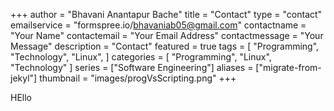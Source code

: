 +++
author = "Bhavani Anantapur Bache"
title = "Contact"
type = "contact"
emailservice = "formspree.io/bhavaniab05@gmail.com"
contactname = "Your Name"
contactemail = "Your Email Address" 
contactmessage = "Your Message"
description = "Contact"
featured = true
tags = [
    "Programming",
    "Technology",
    "Linux",
]
categories = [
    "Programming",
    "Linux",
    "Technology"
]
series = ["Software Engineering"]
aliases = ["migrate-from-jekyl"]
thumbnail = "images/progVsScripting.png"
+++

HEllo
